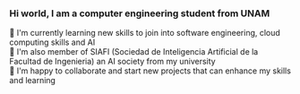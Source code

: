 ### Hi world, I am a computer engineering student from UNAM

🌱 I'm currently learning new skills to join into software engineering, cloud computing skills and AI <br>
🔭 I'm also member of SIAFI (Sociedad de Inteligencia Artificial de la Facultad de Ingenieria) an AI society from my university <br>
🚀 I'm happy to collaborate and start new projects that can enhance my skills and learning <br>

<!--
**Delta2904/Delta2904** is a ✨ _special_ ✨ repository because its `README.md` (this file) appears on your GitHub profile.

Here are some ideas to get you started:

- 🔭 I’m currently working on ...
- 🌱 I’m currently learning ...
- 👯 I’m looking to collaborate on ...
- 🤔 I’m looking for help with ...
- 💬 Ask me about ...
- 📫 How to reach me: ...
- 😄 Pronouns: ...
- ⚡ Fun fact: ...
-->
